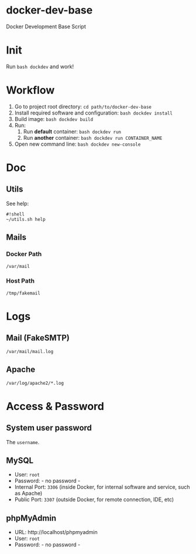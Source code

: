 # docker-dev-base
Docker Development Base Script

# Init

Run `bash dockdev` and work!

# Workflow

1. Go to project root directory: `cd path/to/docker-dev-base`
2. Install required software and configuration: `bash dockdev install`
3. Build image: `bash dockdev build`
4. Run:
    1. Run **default** container: `bash dockdev run`
    2. Run **another** container: `bash dockdev run CONTAINER_NAME`
5. Open new command line: `bash dockdev new-console`

# Doc

## Utils

See help:

```
#!shell
~/utils.sh help
```

## Mails

### Docker Path

`/var/mail`

### Host Path

`/tmp/fakemail`

# Logs

## Mail (FakeSMTP)

`/var/mail/mail.log`

## Apache

`/var/log/apache2/*.log`

# Access & Password

## System user password

The `username`.

## MySQL

* User: `root`
* Password: - no password -
* Internal Port: `3306` (inside Docker, for internal software and service, such as Apache)
* Public Port: `3307` (outside Docker, for remote connection, IDE, etc)

## phpMyAdmin

* URL: http://localhost/phpmyadmin
* User: `root`
* Password: - no password -